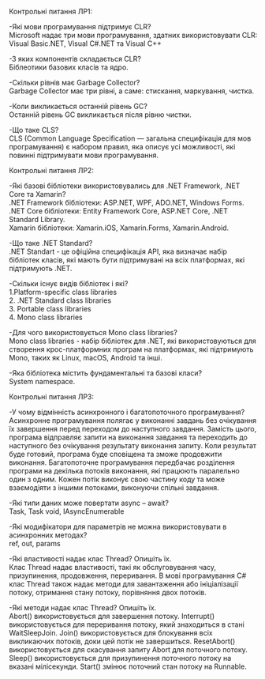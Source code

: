 Контрольні питання ЛР1:

-Які мови програмування підтримує CLR?  
Microsoft надає три мови програмування, здатних використовувати CLR: Visual Basic.NET, Visual C#.NET та Visual C++

-З яких компонентів складається CLR?  
Біблеотики базових класів та ядро.

-Скільки рівнів має Garbage Collector?  
Garbage Collector має три рівні, а саме: стискання, маркування, чистка.

-Коли викликається останній рівень GC?  
Останній рівень GC викликається після рівню чистки.

-Що таке CLS?  
CLS (Common Language Specification — загальна специфікація для мов програмування) є набором правил, яка описує усі можливості, які повинні підтримувати мови програмування.  

Контрольні питання ЛР2:  

-Які базові бібліотеки використовувались для .NET Framework, .NET Core та Xamarin?  
.NET Framework бібліотеки: ASP.NET, WPF, ADO.NET, Windows Forms.  
.NET Core бібліотеки: Entity Framework Core, ASP.NET Core, .NET Standard Library.  
Xamarin бібліотеки: Xamarin.iOS, Xamarin.Forms, Xamarin.Android.  

-Що таке .NET Standard?  
.NET Standart - це офіційна специфікація API, яка визначає набір бібліотек класів, які мають бути підтримувані на всіх платформах, які підтримують .NET.  

-Скільки існує видів бібліотек і які?  
1.Platform-specific class libraries  
2. .NET Standard class libraries  
3. Portable class libraries  
4. Mono class libraries  

-Для чого використовується Mono class libraries?  
Mono class libraries - набір бібліотек для .NET, які використовуються для створення крос-платформних програм на платформах, які підтримують Mono, таких як Linux, macOS, Android та інші.  

-Яка бібліотека містить фундаментальні та базові класи?  
System namespace.  

Контрольні питання ЛР3:  

-У чому відмінність асинхронного і багатопоточного програмування?  
Асинхронне програмування полягає у виконанні завдань без очікування їх завершення перед переходом до наступного завдання. Замість цього, програма відправляє запити на виконання завдання та переходить до наступного без очікування результату виконання запиту. Коли результат буде готовий, програма буде сповіщена та зможе продовжити виконання. Багатопоточне програмування передбачає розділення програми на декілька потоків виконання, які працюють паралельно один з одним. Кожен потік виконує свою частину коду та може взаємодіяти з іншими потоками, виконуючи спільні завдання.  

-Які типи даних може повертати async – await?  
Task, Task void, IAsyncEnumerable  

-Які модифікатори для параметрів не можна використовувати  в асинхронних методах?  
ref, out, params  

-Які властивості надає клас Thread? Опишіть їх.  
Клас Thread надає властивості, такі як обслуговування часу, призупинення, продовження, переривання. В мові програмування C# клас Thread також надає методи для завантаження або ініціалізації потоку, отримання стану потоку, порівняння двох потоків.  

-Які методи надає клас Thread? Опишіть їх.  
Abort() використовується для завершення потоку. Interrupt() використовується для переривання потоку, який знаходиться в стані WaitSleepJoin. Join() використовується для блокування всіх викликаючих потоків, доки цей потік не завершиться. ResetAbort() використовується для скасування запиту Abort для поточного потоку. Sleep() використовується для призупинення поточного потоку на вказані мілісекунди. Start() змінює поточний стан потоку на Runnable.

